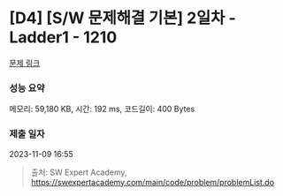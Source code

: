 # [D4] [S/W 문제해결 기본] 2일차 - Ladder1 - 1210 

[문제 링크](https://swexpertacademy.com/main/code/problem/problemDetail.do?contestProbId=AV14ABYKADACFAYh) 

### 성능 요약

메모리: 59,180 KB, 시간: 192 ms, 코드길이: 400 Bytes

### 제출 일자

2023-11-09 16:55



> 출처: SW Expert Academy, https://swexpertacademy.com/main/code/problem/problemList.do